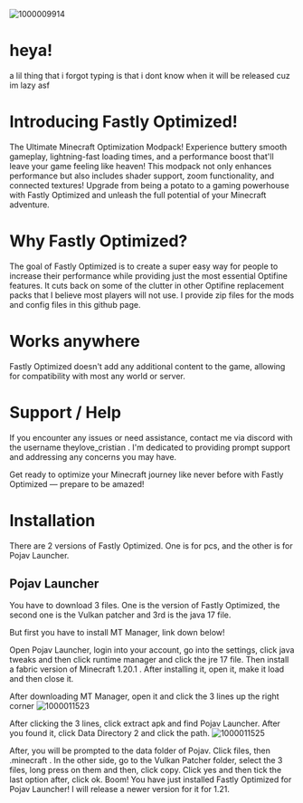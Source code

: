 ![1000009914](https://github.com/user-attachments/assets/58a7b3af-43a6-442b-8abb-aac51708a2d4)

# heya!
a lil thing that i forgot typing is that i dont know when it will be released cuz im lazy asf

# Introducing Fastly Optimized!
The Ultimate Minecraft Optimization Modpack! Experience buttery smooth gameplay, lightning-fast loading times, and a performance boost that'll leave your game feeling like heaven! This modpack not only enhances performance but also includes shader support, zoom functionality, and connected textures! Upgrade from being a potato to a gaming powerhouse with Fastly Optimized and unleash the full potential of your Minecraft adventure.

# Why Fastly Optimized?
The goal of Fastly Optimized is to create a super easy way for people to increase their performance while providing just the most essential Optifine features. It cuts back on some of the clutter in other Optifine replacement packs that I believe most players will not use. I provide zip files for the mods and config files in this github page.

# Works anywhere
Fastly Optimized doesn't add any additional content to the game, allowing for compatibility with most any world or server.

# Support / Help
If you encounter any issues or need assistance, contact me via discord with the username theylove_cristian . I'm dedicated to providing prompt support and addressing any concerns you may have.

Get ready to optimize your Minecraft journey like never before with Fastly Optimized — prepare to be amazed!

# Installation
There are 2 versions of Fastly Optimized. One is for pcs, and the other is for Pojav Launcher.
## Pojav Launcher
You have to download 3 files. One is the version of Fastly Optimized, the second one is the Vulkan patcher and 3rd is the java 17 file.

But first you have to install MT Manager, link down below!

Open Pojav Launcher, login into your account, go into the settings, click java tweaks and then click runtime manager and click the jre 17 file. Then install a fabric version of Minecraft 1.20.1 . After installing it, open it, make it load and then close it.

After downloading MT Manager, open it and click the 3 lines up the right corner
![1000011523](https://github.com/user-attachments/assets/a990ee14-0d19-486a-95c1-51b6d072c345)

After clicking the 3 lines, click extract apk and find Pojav Launcher.
After you found it, click Data Directory 2 and click the path.
![1000011525](https://github.com/user-attachments/assets/ab605507-f926-4041-92b5-9b680706d719)

After, you will be prompted to the data folder of Pojav. Click files, then .minecraft . In the other side, go to the Vulkan Patcher folder, select the 3 files, long press on them and then, click copy. Click yes and then tick the last option after, click ok.
Boom! You have just installed Fastly Optimized for Pojav Launcher! I will release a newer version for it for 1.21.
